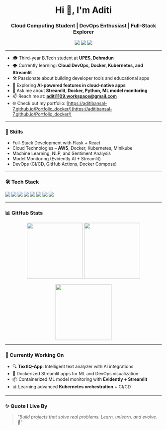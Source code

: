 <h1 align="center">Hi 👋, I'm Aditi</h1>
<h3 align="center">Cloud Computing Student | DevOps Enthusiast | Full-Stack Explorer</h3>

<p align="center">
  <a href="https://www.linkedin.com/in/aditi-bansal-a71127284/" target="_blank"><img src="https://img.shields.io/badge/LinkedIn-blue?logo=linkedin&logoColor=white" /></a>
  <a href="mailto:aditi1109.workspace@gmail.com"><img src="https://img.shields.io/badge/Gmail-red?logo=gmail&logoColor=white" /></a>
  <a href="https://aditibansal-7.github.io/Portfolio_docker/" target="_blank"><img src="https://img.shields.io/badge/Portfolio-Website-blueviolet" /></a>
</p>

---

- 🎓 Third-year B.Tech student at **UPES, Dehradun**
- 🌩️ Currently learning: **Cloud DevOps, Docker, Kubernetes, and Streamlit**
- 🛠️ Passionate about building developer tools and educational apps
- 🧠 Exploring **AI-powered features in cloud-native apps**
- 💬 Ask me about **Streamlit, Docker, Python, ML model monitoring**
- 📫 Reach me at: **aditi1109.workspace@gmail.com**
- 🌐 Check out my portfolio: [https://aditibansal-7.github.io/Portfolio_docker/](https://aditibansal-7.github.io/Portfolio_docker/)

---

### 🧠 Skills
- Full-Stack Development with Flask + React
- Cloud Technologies – **AWS**, Docker, Kubernetes, Minikube
- Machine Learning, NLP, and Sentiment Analysis
- Model Monitoring (Evidently AI + Streamlit)
- DevOps (CI/CD, GitHub Actions, Docker Compose)

---

### 🛠️ Tech Stack
<p align="left">
  <img src="https://img.shields.io/badge/Python-3776AB?style=for-the-badge&logo=python&logoColor=white"/>
  <img src="https://img.shields.io/badge/Flask-black?style=for-the-badge&logo=flask&logoColor=white"/>
  <img src="https://img.shields.io/badge/Streamlit-FF4B4B?style=for-the-badge&logo=streamlit&logoColor=white"/>
  <img src="https://img.shields.io/badge/React-20232A?style=for-the-badge&logo=react&logoColor=61DAFB"/>
  <img src="https://img.shields.io/badge/Docker-2496ED?style=for-the-badge&logo=docker&logoColor=white"/>
  <img src="https://img.shields.io/badge/Kubernetes-326CE5?style=for-the-badge&logo=kubernetes&logoColor=white"/>
  <img src="https://img.shields.io/badge/AWS-232F3E?style=for-the-badge&logo=amazon-aws&logoColor=white"/>
  <img src="https://img.shields.io/badge/TailwindCSS-06B6D4?style=for-the-badge&logo=tailwind-css&logoColor=white"/>
</p>

---

### 📊 GitHub Stats

<p align="center">
  <img src="https://github-readme-stats.vercel.app/api?username=aditiBansal-7&show_icons=true&theme=radical&count_private=true" height="180" />
  <img src="https://github-readme-stats.vercel.app/api/top-langs/?username=aditiBansal-7&layout=compact&theme=radical" height="180" />
</p>

<p align="center">
  <img src="https://github-readme-streak-stats.herokuapp.com/?user=aditiBansal-7&theme=radical" height="180" />
</p>

---

### 🧭 Currently Working On
- 🔍 **TextIQ-App**: Intelligent text analyzer with AI integrations
- 🚢 Dockerized Streamlit apps for ML and DevOps visualization
- 📦 Containerized ML model monitoring with **Evidently + Streamlit**
- 📊 Learning advanced **Kubernetes orchestration** + CI/CD

---

### ✨ Quote I Live By
> *"Build projects that solve real problems. Learn, unlearn, and evolve. 🌱"*
